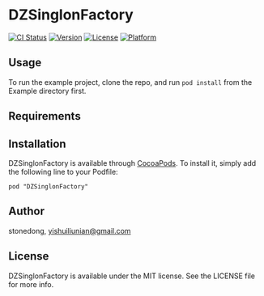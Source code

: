 # DZSinglonFactory

[![CI Status](http://img.shields.io/travis/stonedong/DZSinglonFactory.svg?style=flat)](https://travis-ci.org/stonedong/DZSinglonFactory)
[![Version](https://img.shields.io/cocoapods/v/DZSinglonFactory.svg?style=flat)](http://cocoadocs.org/docsets/DZSinglonFactory)
[![License](https://img.shields.io/cocoapods/l/DZSinglonFactory.svg?style=flat)](http://cocoadocs.org/docsets/DZSinglonFactory)
[![Platform](https://img.shields.io/cocoapods/p/DZSinglonFactory.svg?style=flat)](http://cocoadocs.org/docsets/DZSinglonFactory)

## Usage

To run the example project, clone the repo, and run `pod install` from the Example directory first.

## Requirements

## Installation

DZSinglonFactory is available through [CocoaPods](http://cocoapods.org). To install
it, simply add the following line to your Podfile:

    pod "DZSinglonFactory"

## Author

stonedong, yishuiliunian@gmail.com

## License

DZSinglonFactory is available under the MIT license. See the LICENSE file for more info.

